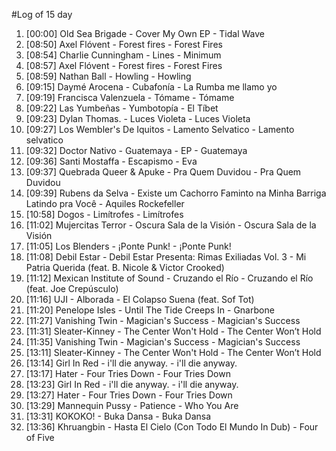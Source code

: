 #Log of 15 day

1. [00:00] Old Sea Brigade - Cover My Own EP - Tidal Wave
1. [08:50] Axel Flóvent - Forest fires - Forest Fires
1. [08:54] Charlie Cunningham - Lines - Minimum
1. [08:57] Axel Flóvent - Forest fires - Forest Fires
1. [08:59] Nathan Ball - Howling - Howling
1. [09:15] Daymé Arocena - Cubafonía - La Rumba me llamo yo
1. [09:19] Francisca Valenzuela - Tómame - Tómame
1. [09:22] Las Yumbeñas - Yumbotopía - El Tíbet
1. [09:23] Dylan Thomas. - Luces Violeta - Luces Violeta
1. [09:27] Los Wembler's De Iquitos - Lamento Selvatico - Lamento selvatico
1. [09:32] Doctor Nativo - Guatemaya - EP - Guatemaya
1. [09:36] Santi Mostaffa - Escapismo - Eva
1. [09:37] Quebrada Queer & Apuke - Pra Quem Duvidou - Pra Quem Duvidou
1. [09:39] Rubens da Selva - Existe um Cachorro Faminto na Minha Barriga Latindo pra Você - Aquiles Rockefeller
1. [10:58] Dogos - Limítrofes - Limítrofes
1. [11:02] Mujercitas Terror - Oscura Sala de la Visión - Oscura Sala de la Visión
1. [11:05] Los Blenders - ¡Ponte Punk! - ¡Ponte Punk!
1. [11:08] Debil Estar - Debil Estar Presenta: Rimas Exiliadas Vol. 3 - Mi Patria Querida (feat. B. Nicole & Victor Crooked)
1. [11:12] Mexican Institute of Sound - Cruzando el Río - Cruzando el Río (feat. Joe Crepúsculo)
1. [11:16] UJI - Alborada - El Colapso Suena (feat. Sof Tot)
1. [11:20] Penelope Isles - Until The Tide Creeps In - Gnarbone
1. [11:27] Vanishing Twin - Magician's Success - Magician's Success
1. [11:31] Sleater-Kinney - The Center Won't Hold - The Center Won’t Hold
1. [11:35] Vanishing Twin - Magician's Success - Magician's Success
1. [13:11] Sleater-Kinney - The Center Won't Hold - The Center Won’t Hold
1. [13:14] Girl In Red - i'll die anyway. - i'll die anyway.
1. [13:17] Hater - Four Tries Down - Four Tries Down
1. [13:23] Girl In Red - i'll die anyway. - i'll die anyway.
1. [13:27] Hater - Four Tries Down - Four Tries Down
1. [13:29] Mannequin Pussy - Patience - Who You Are
1. [13:31] KOKOKO! - Buka Dansa - Buka Dansa
1. [13:36] Khruangbin - Hasta El Cielo (Con Todo El Mundo In Dub) - Four of Five
